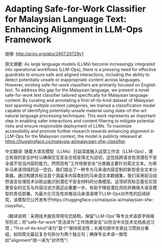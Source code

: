# Adapting Safe-for-Work Classifier for Malaysian Language Text: Enhancing Alignment in LLM-Ops Framework

链接: http://arxiv.org/abs/2407.20729v1

原文摘要:
As large language models (LLMs) become increasingly integrated into
operational workflows (LLM-Ops), there is a pressing need for effective
guardrails to ensure safe and aligned interactions, including the ability to
detect potentially unsafe or inappropriate content across languages. However,
existing safe-for-work classifiers are primarily focused on English text. To
address this gap for the Malaysian language, we present a novel safe-for-work
text classifier tailored specifically for Malaysian language content. By
curating and annotating a first-of-its-kind dataset of Malaysian text spanning
multiple content categories, we trained a classification model capable of
identifying potentially unsafe material using state-of-the-art natural language
processing techniques. This work represents an important step in enabling safer
interactions and content filtering to mitigate potential risks and ensure
responsible deployment of LLMs. To maximize accessibility and promote further
research towards enhancing alignment in LLM-Ops for the Malaysian context, the
model is publicly released at
https://huggingface.co/malaysia-ai/malaysian-sfw-classifier.

中文翻译:
随着大语言模型（LLMs）日益深度融入运营工作流（LLM-Ops），建立有效的安全护栏以确保交互安全合规变得尤为迫切，这包括跨语言检测潜在不安全或不恰当内容的能力。然而现有"工作场景安全"分类器主要针对英文文本。为填补马来语领域的这一空白，我们提出了一种专为马来语内容定制的新型安全文本分类器。通过构建并标注首个涵盖多内容类别的马来语文本数据集，我们采用前沿自然语言处理技术训练出能识别潜在不安全材料的分类模型。这项研究标志着在实现更安全的交互与内容过滤方面迈出重要一步，有助于降低潜在风险并确保大语言模型的责任部署。为最大化可及性并推动马来语语境下LLM-Ops对齐性的后续研究，该模型已公开发布于https://huggingface.co/malaysia-ai/malaysian-sfw-classifier。

（翻译说明：采用技术报告常用句式结构，保留"LLM-Ops"等专业术语首字母缩写形式；将"safe-for-work"灵活译为"工作场景安全"以符合中文技术文档表述习惯；"first-of-its-kind"译为"首个"保持简洁性；长难句按中文表达习惯拆分重组，如将原文最后复合句拆分为两个独立句；确保专业术语一致性如"alignment"统一译为"对齐性"）
